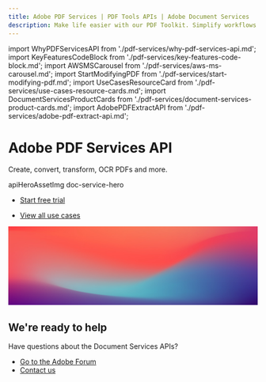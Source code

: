 ```yaml
---
title: Adobe PDF Services | PDF Tools APIs | Adobe Document Services
description: Make life easier with our PDF Toolkit. Simplify workflows and improve UX. Our PDF Services API helps you create, convert, OCR PDFs and more. Learn more today.
---
```


import WhyPDFServicesAPI from './pdf-services/why-pdf-services-api.md';
import KeyFeaturesCodeBlock from './pdf-services/key-features-code-block.md';
import AWSMSCarousel from './pdf-services/aws-ms-carousel.md';
import StartModifyingPDF from './pdf-services/start-modifying-pdf.md';
import UseCasesResourceCard from './pdf-services/use-cases-resource-cards.md';
import DocumentServicesProductCards from './pdf-services/document-services-product-cards.md';
import AdobePDFExtractAPI from './pdf-services/adobe-pdf-extract-api.md';


<Hero slots="heading, text, assetsImg, buttons" customLayout variant="fullwidth" className="herobgImage Hero-Banner"/>

# Adobe PDF Services API

Create, convert, transform, OCR PDFs and more.

apiHeroAssetImg doc-service-hero

- [Start free trial](https://documentcloud.adobe.com/dc-integration-creation-app-cdn/main.html?api=pdf-services-api)

<!-- Why PDF Services API -->
<WrapperComponent slots="content" repeat="1" theme="lightest" className="why-pdf-services Why-PDF-Services-API"/>

<WhyPDFServicesAPI />


<!-- Carousel Block -->
<AWSMSCarousel />



<!-- Key Features Code Block -->
<KeyFeaturesCodeBlock />



<!--Adobe PDF Extract API -->

<WrapperComponent slots="content" repeat="1" theme="lightest" className="AdobePDFExtractAPI"/>

<AdobePDFExtractAPI />



<!--Stepper Block -->

<WrapperComponent slots="content" repeat="1" theme="light" className="start-modifying-pdf"/>

<StartModifyingPDF />




<!--Resource Card Block -->

<WrapperComponent slots="content" repeat="1" theme="lightest" className="Use-cases-for-PDF-services-API"/>

<UseCasesResourceCard />

<TextBlock slots="buttons" isCentered theme="lightest"  className='padding-5 Use-cases-for-PDF-services-API'/>

- [View all use cases](/src/pages/use-cases/agreements-and-contracts/sales-proposals-and-contracts/)

<WrapperComponent slots="content" repeat="1" theme="light" className="other-Adobe-Document-Services-APIs"/>

<DocumentServicesProductCards />

<SummaryBlock slots="image, heading, text, buttons" theme="lightest" background="white" className="How-to-get-started" />

![We're ready](../images/bg-hero.jpeg)

## We're ready to help

Have questions about the Document Services APIs?

- [Go to the Adobe Forum](https://community.adobe.com/t5/document-services-apis/bd-p/Document-Cloud-SDK?page=1&sort=latest_replies&filter=all)
- [Contact us](../pricing/contact.md)